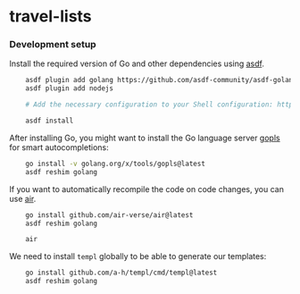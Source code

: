 # travel-lists

### Development setup

Install the required version of Go and other dependencies using [asdf](https://asdf-vm.com/).

```sh
    asdf plugin add golang https://github.com/asdf-community/asdf-golang
    asdf plugin add nodejs

    # Add the necessary configuration to your Shell configuration: https://github.com/asdf-community/asdf-golang?tab=readme-ov-file#goroot

    asdf install
```

After installing Go, you might want to install the Go language server [gopls](https://pkg.go.dev/golang.org/x/tools/gopls) for smart autocompletions:

```sh
    go install -v golang.org/x/tools/gopls@latest
    asdf reshim golang
```

If you want to automatically recompile the code on code changes, you can use [air](https://github.com/air-verse/air).

```sh
    go install github.com/air-verse/air@latest
    asdf reshim golang

    air
```

We need to install `templ` globally to be able to generate our templates:

```sh
    go install github.com/a-h/templ/cmd/templ@latest
    asdf reshim golang
```
